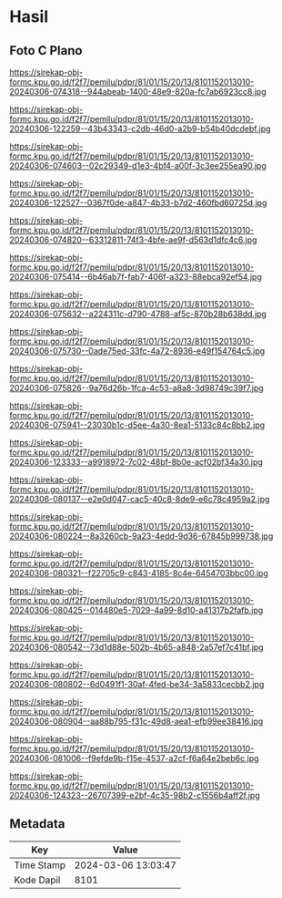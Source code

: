# Hasil

## Foto C Plano

https://sirekap-obj-formc.kpu.go.id/f2f7/pemilu/pdpr/81/01/15/20/13/8101152013010-20240306-074318--944abeab-1400-48e9-820a-fc7ab6923cc8.jpg

https://sirekap-obj-formc.kpu.go.id/f2f7/pemilu/pdpr/81/01/15/20/13/8101152013010-20240306-122259--43b43343-c2db-46d0-a2b9-b54b40dcdebf.jpg

https://sirekap-obj-formc.kpu.go.id/f2f7/pemilu/pdpr/81/01/15/20/13/8101152013010-20240306-074603--02c29349-d1e3-4bf4-a00f-3c3ee255ea90.jpg

https://sirekap-obj-formc.kpu.go.id/f2f7/pemilu/pdpr/81/01/15/20/13/8101152013010-20240306-122527--0367f0de-a847-4b33-b7d2-460fbd60725d.jpg

https://sirekap-obj-formc.kpu.go.id/f2f7/pemilu/pdpr/81/01/15/20/13/8101152013010-20240306-074820--63312811-74f3-4bfe-ae9f-d563d1dfc4c6.jpg

https://sirekap-obj-formc.kpu.go.id/f2f7/pemilu/pdpr/81/01/15/20/13/8101152013010-20240306-075414--6b46ab7f-fab7-406f-a323-88ebca92ef54.jpg

https://sirekap-obj-formc.kpu.go.id/f2f7/pemilu/pdpr/81/01/15/20/13/8101152013010-20240306-075632--a224311c-d790-4788-af5c-870b28b638dd.jpg

https://sirekap-obj-formc.kpu.go.id/f2f7/pemilu/pdpr/81/01/15/20/13/8101152013010-20240306-075730--0ade75ed-33fc-4a72-8936-e49f154764c5.jpg

https://sirekap-obj-formc.kpu.go.id/f2f7/pemilu/pdpr/81/01/15/20/13/8101152013010-20240306-075826--9a76d26b-1fca-4c53-a8a8-3d98749c39f7.jpg

https://sirekap-obj-formc.kpu.go.id/f2f7/pemilu/pdpr/81/01/15/20/13/8101152013010-20240306-075941--23030b1c-d5ee-4a30-8ea1-5133c84c8bb2.jpg

https://sirekap-obj-formc.kpu.go.id/f2f7/pemilu/pdpr/81/01/15/20/13/8101152013010-20240306-123333--a9918972-7c02-48bf-8b0e-acf02bf34a30.jpg

https://sirekap-obj-formc.kpu.go.id/f2f7/pemilu/pdpr/81/01/15/20/13/8101152013010-20240306-080137--e2e0d047-cac5-40c8-8de9-e6c78c4959a2.jpg

https://sirekap-obj-formc.kpu.go.id/f2f7/pemilu/pdpr/81/01/15/20/13/8101152013010-20240306-080224--8a3260cb-9a23-4edd-9d36-67845b999738.jpg

https://sirekap-obj-formc.kpu.go.id/f2f7/pemilu/pdpr/81/01/15/20/13/8101152013010-20240306-080321--f22705c9-c843-4185-8c4e-6454703bbc00.jpg

https://sirekap-obj-formc.kpu.go.id/f2f7/pemilu/pdpr/81/01/15/20/13/8101152013010-20240306-080425--014480e5-7029-4a99-8d10-a41317b2fafb.jpg

https://sirekap-obj-formc.kpu.go.id/f2f7/pemilu/pdpr/81/01/15/20/13/8101152013010-20240306-080542--73d1d88e-502b-4b65-a848-2a57ef7c41bf.jpg

https://sirekap-obj-formc.kpu.go.id/f2f7/pemilu/pdpr/81/01/15/20/13/8101152013010-20240306-080802--6d0491f1-30af-4fed-be34-3a5833cecbb2.jpg

https://sirekap-obj-formc.kpu.go.id/f2f7/pemilu/pdpr/81/01/15/20/13/8101152013010-20240306-080904--aa88b795-f31c-49d8-aea1-efb99ee38416.jpg

https://sirekap-obj-formc.kpu.go.id/f2f7/pemilu/pdpr/81/01/15/20/13/8101152013010-20240306-081006--f9efde9b-f15e-4537-a2cf-f6a64e2beb6c.jpg

https://sirekap-obj-formc.kpu.go.id/f2f7/pemilu/pdpr/81/01/15/20/13/8101152013010-20240306-124323--26707399-e2bf-4c35-98b2-c1556b4aff2f.jpg


## Metadata

| Key        | Value               |
| ---------- | ------------------- |
| Time Stamp | 2024-03-06 13:03:47 |
| Kode Dapil | 8101                |



